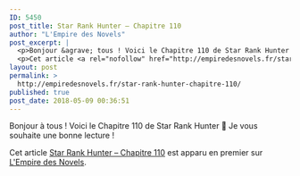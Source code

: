 ```yaml
---
ID: 5450
post_title: Star Rank Hunter – Chapitre 110
author: "L'Empire des Novels"
post_excerpt: |
  <p>Bonjour &agrave; tous ! Voici le Chapitre 110 de Star Rank Hunter &#128578; Je vous souhaite une bonne lecture !</p>
  <p>Cet article <a rel="nofollow" href="http://empiredesnovels.fr/star-rank-hunter-chapitre-110/">Star Rank Hunter &ndash; Chapitre 110</a> est apparu en premier sur <a rel="nofollow" href="http://empiredesnovels.fr/">L'Empire des Novels</a>.</p>
layout: post
permalink: >
  http://empiredesnovels.fr/star-rank-hunter-chapitre-110/
published: true
post_date: 2018-05-09 00:36:51
---
```

<p>Bonjour à tous ! Voici le Chapitre 110 de Star Rank Hunter 🙂 Je vous souhaite une bonne lecture !</p>
<p>Cet article <a rel="nofollow" href="http://empiredesnovels.fr/star-rank-hunter-chapitre-110/">Star Rank Hunter &#8211; Chapitre 110</a> est apparu en premier sur <a rel="nofollow" href="http://empiredesnovels.fr/">L&#039;Empire des Novels</a>.</p>